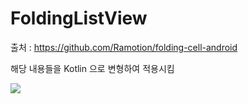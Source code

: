 # FoldingListView

출처 : https://github.com/Ramotion/folding-cell-android

해당 내용들을 Kotlin 으로 변형하여 적용시킴

![](GIF.gif)
